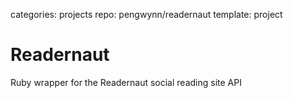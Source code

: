 categories: projects
repo: pengwynn/readernaut
template: project

# Readernaut

Ruby wrapper for the Readernaut social reading site API

<!--more -->
